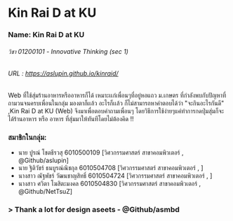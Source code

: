 # Kin Rai D at KU
### Name: Kin Rai D at KU
###### วิชา 01200101 - Innovative Thinking (sec 1)
###### URL : https://aslupin.github.io/kinraid/
Web ที่ใช้สุ่มร้านอาหารหรืออาหารก็ได้ เหมาะเเก่เพื่อนๆที่อยู่หอแถว ม.เกษตร ที่กำลังพบกับปัญหาที่ถามวนจนครบเพื่อนในกลุ่ม มองตาก็เเล้ว อะไรก็เเล้ว ก็ไม่สามารถหาคำตอบได้ว่า "จะกินอะไรกันดี" ,Kin Rai D at KU (Web) จึงมาเพื่อตอบคำถามเพื่อนๆ โดยวิธีการใช้ง่ายๆแค่ทำการกดปุ่มสุ่มก็จะได้ร้านอาหาร หรือ อาหาร ที่สุ่มมาให้ทันทีโดยไม่ต้องคิด !!

### สมาชิกในกลุ่ม:
- นาย ปูรณ์ โชตธีรวสุ   6010500109 [วิศวกรรมศาสตร์ สาขาคอมพิวเตอร์ , @Github/aslupin]
- นาย ฐิติวัชร์ ธนบูรณ์ณิชกุล   6010504708 [วิศวกรรมศาสตร์ สาขาคอมพิวเตอร์ , ]
- นางสาว ณัฐพัชร์ วัฒนชาญสิทธิ์   6010504724 [วิศวกรรมศาสตร์ สาขาคอมพิวเตอร์ , ]
- นางสาว ศวิตา โฆสิตะมงคล   6010504830 [วิศวกรรมศาสตร์ สาขาคอมพิวเตอร์ , @Github/NetTsuZ]

### > Thank a lot for design aseets - @Github/asmbd
